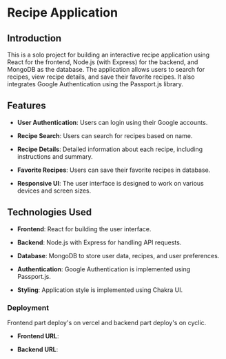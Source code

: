 # Recipe Application

## Introduction

This is a solo project for building an interactive recipe application using React for the frontend, Node.js (with Express) for the backend, and MongoDB as the database. The application allows users to search for recipes, view recipe details, and save their favorite recipes. It also integrates Google Authentication using the Passport.js library.

## Features

- **User Authentication**: Users can login using their Google accounts.

- **Recipe Search**: Users can search for recipes based on name.

- **Recipe Details**: Detailed information about each recipe, including instructions and summary.

- **Favorite Recipes**: Users can save their favorite recipes in database.

- **Responsive UI**: The user interface is designed to work on various devices and screen sizes.

## Technologies Used

- **Frontend**: React for building the user interface.

- **Backend**: Node.js with Express for handling API requests.

- **Database**: MongoDB to store user data, recipes, and user preferences.

- **Authentication**: Google Authentication is implemented using Passport.js.

- **Styling**: Application style is implemented using Chakra UI.

### Deployment

Frontend part deploy's on vercel and backend part deploy's on cyclic.

- **Frontend URL**: 

- **Backend URL**: 